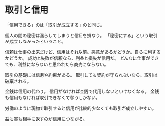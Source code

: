 # 取引と信用

「信用できる」のは「取引が成立する」のと同じ。

個人の間の秘密は漏らしてしまうと信用を損なう。
「秘密にする」という取引が成立しなかったということ。

信頼は仕事の出来だけど、信用はそれ以前。悪意があるかどうか。自らに利するかどうか。
成功と失敗が信頼なら、利益と損失が信用だ。
どんなに仕事ができても、利益にならないと思われたら商売にならない。

取引の基礎には信用や約束がある。
取引しても契約が守られないなら、取引は破棄される。

金銭は信用の代わり。
信用がなければ金銭で代用しないといけなくなる。
金銭も信用もなければ取引できなくて奪うしかない。

労働のように現物で取引すると信用が比較的少なくても取引が成立しやすい。

益も害も相手に返すのが信用につながる。
